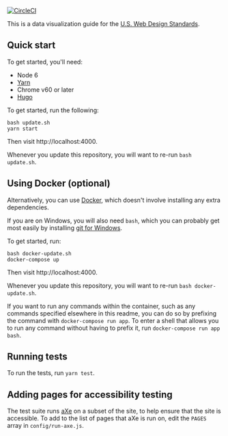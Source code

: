 [![CircleCI](https://circleci.com/gh/18F/uswds-data.svg?style=svg)](https://circleci.com/gh/18F/uswds-data)

This is a data visualization guide for the [U.S. Web Design Standards][].

## Quick start

To get started, you'll need:

* Node 6
* [Yarn][]
* Chrome v60 or later
* [Hugo][]

To get started, run the following:

```
bash update.sh
yarn start
```

Then visit http://localhost:4000.

Whenever you update this repository, you will want to
re-run `bash update.sh`.

## Using Docker (optional)

Alternatively, you can use [Docker][], which doesn't involve installing
any extra dependencies.

If you are on Windows, you will also need `bash`, which you can probably
get most easily by installing [git for Windows][].

To get started, run:

```
bash docker-update.sh
docker-compose up
```

Then visit http://localhost:4000.

Whenever you update this repository, you will want to
re-run `bash docker-update.sh`.

If you want to run any commands within the container, such as
any commands specified elsewhere in this readme, you can do so
by prefixing the command with `docker-compose run app`. To enter
a shell that allows you to run any command without having to
prefix it, run `docker-compose run app bash`.

## Running tests

To run the tests, run `yarn test`.

## Adding pages for accessibility testing

The test suite runs [aXe][] on a subset of the site, to help ensure that
the site is accessible. To add to the list of pages that aXe is run on,
edit the `PAGES` array in `config/run-axe.js`.

[U.S. Web Design Standards]: https://standards.usa.gov/
[Docker]: https://www.docker.com/community-edition
[git for Windows]: https://git-for-windows.github.io/
[Yarn]: https://yarnpkg.com/en/
[aXe]: https://axe-core.org/
[Hugo]: https://gohugo.io/getting-started/installing/
